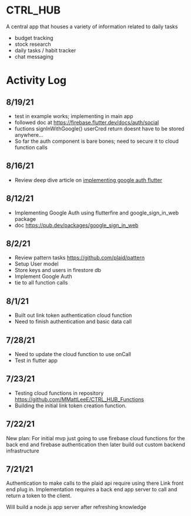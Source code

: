 # CTRL_HUB
A central app that houses a variety of information related to daily tasks

- budget tracking
- stock research
- daily tasks / habit tracker
- chat messaging

# Activity Log
## 8/19/21
- test in example works; implementing in main app
- followed doc at https://firebase.flutter.dev/docs/auth/social
- fuctions signInWithGoogle() userCred return doesnt have to be stored anywhere...
- So far the auth component is bare bones; need to secure it to cloud function calls
## 8/16/21
- Review deep dive article on [implementing google auth flutter](https://medium.com/firebase-developers/dive-into-firebase-auth-on-flutter-third-party-authentication-a242472ae347)
## 8/12/21
- Implementing Google Auth using flutterfire and google_sign_in_web package
- doc https://pub.dev/packages/google_sign_in_web
## 8/2/21
- Review pattern tasks https://github.com/plaid/pattern
- Setup User model
- Store keys and users in firestore db
- Implement Google Auth
- tie to all function calls

## 8/1/21
- Built out link token authentication cloud function
- Need to finish authentication and basic data call

## 7/28/21
- Need to update the cloud function to use onCall
- Test in flutter app

## 7/23/21
- Testing cloud functions in repository https://github.com/MMattLeeE/CTRL_HUB_Functions
- Building the initial link token creation function.

## 7/22/21
New plan: For initial mvp just going to use firebase cloud functions for the back end and firebase authentication
then later build out custom backend infrastructure 

## 7/21/21
Authentication to make calls to the plaid api require using there Link front end plug in. Implementation requires a back end app server to call and return a token to the client.

Will build a node.js app server after refreshing knowledge
